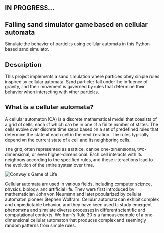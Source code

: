 ## IN PROGRESS...

## Falling sand simulator game based on cellular automata

Simulate the behavior of particles using cellular automata in this Python-based sand simulator.

## Description

This project implements a sand simulation where particles obey simple rules inspired by cellular automata.
Sand particles fall under the influence of gravity, and their movement is governed by rules that determine their behavior when interacting with other particles.

## What is a cellular automata?

A cellular automaton (CA) is a discrete mathematical model that consists of a grid of cells, each of which can be in one of a finite number of states. The cells evolve over discrete time steps based on a set of predefined rules that determine the state of each cell in the next iteration. The rules typically depend on the current state of a cell and its neighboring cells.

The grid, often represented as a lattice, can be one-dimensional, two-dimensional, or even higher-dimensional. Each cell interacts with its neighbors according to the specified rules, and these interactions lead to the evolution of the entire system over time.

![Conway's Game of Life]([https://github.com/jgcastr0/sand_simulator_game/assets/160870260/344ff6e2-60da-48f7-ae29-f3f37eee9e1b](https://www.google.com/url?sa=i&url=https%3A%2F%2Fen.wikipedia.org%2Fwiki%2FConway%2527s_Game_of_Life&psig=AOvVaw1C72Ob23ztW7Oo7KQEFFPA&ust=1708805185838000&source=images&cd=vfe&opi=89978449&ved=0CBIQjRxqFwoTCKjpy8KhwoQDFQAAAAAdAAAAABAE))


Cellular automata are used in various fields, including computer science, physics, biology, and artificial life. They were first introduced by mathematician John von Neumann and later popularized by cellular automaton pioneer Stephen Wolfram. Cellular automata can exhibit complex and unpredictable behavior, and they have been used to study emergent phenomena and simulate diverse processes in different scientific and computational contexts. Wolfram's Rule 30 is a famous example of a one-dimensional cellular automaton that produces complex and seemingly random patterns from simple rules.
